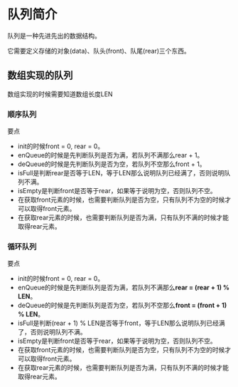 # 队列简介

队列是一种先进先出的数据结构。

它需要定义存储的对象(data)、队头(front)、队尾(rear)三个东西。

## 数组实现的队列

数组实现的时候需要知道数组长度LEN

### 顺序队列

要点

* init的时候front = 0, rear = 0。
* enQueue的时候是先判断队列是否为满，若队列不满那么rear + 1。
* deQueue的时候是先判断队列是否为空，若队列不空那么front + 1。
* isFull是判断rear是否等于LEN，等于LEN那么说明队列已经满了，否则说明队列不满。
* isEmpty是判断front是否等于rear，如果等于说明为空，否则队列不空。
* 在获取front元素的时候，也需要判断队列是否为空，只有队列不为空的时候才可以取得front元素。
* 在获取rear元素的时候，也需要判断队列是否为满，只有队列不满的时候才能取得rear元素。

### 循环队列

要点

* init的时候front = 0, rear = 0。
* enQueue的时候是先判断队列是否为满，若队列不满那么**rear = (rear + 1) % LEN**。
* deQueue的时候是先判断队列是否为空，若队列不空那么**front = (front + 1) % LEN**。
* isFull是判断(rear + 1) % LEN是否等于front，等于LEN那么说明队列已经满了，否则说明队列不满。
* isEmpty是判断front是否等于rear，如果等于说明为空，否则队列不空。
* 在获取front元素的时候，也需要判断队列是否为空，只有队列不为空的时候才可以取得front元素。
* 在获取rear元素的时候，也需要判断队列是否为满，只有队列不满的时候才能取得rear元素。